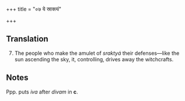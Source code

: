 +++
title = "०७ ये स्राक्त्यं"

+++
## Translation
7. The people who make the amulet of *sraktyá* their defenses—like the  
sun ascending the sky, it, controlling, drives away the witchcrafts.

## Notes
Ppp. puts *iva* after *divam* in **c**.

